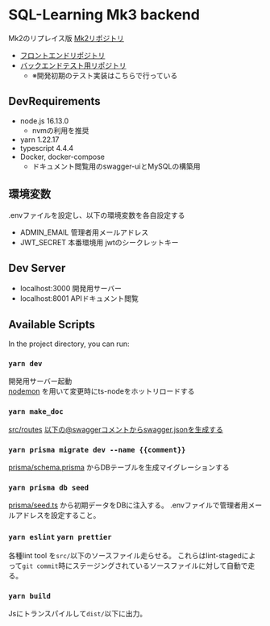 # SQL-Learning Mk3 backend
Mk2のリプレイス版 [Mk2リポジトリ](https://github.com/hisa-lab/SQL-Learning-Public)

- [フロントエンドリポジトリ](https://github.com/matsushinDB11/SQL-Learning-Mk3_Frontend)  
- [バックエンドテスト用リポジトリ](https://github.com/matsushinDB11/SQL-Larning-Mk3_bakend_test)  
  - ※開発初期のテスト実装はこちらで行っている

## DevRequirements  

- node.js 16.13.0
  - nvmの利用を推奨
- yarn 1.22.17
- typescript 4.4.4
- Docker, docker-compose
  - ドキュメント閲覧用のswagger-uiとMySQLの構築用

## 環境変数
.envファイルを設定し、以下の環境変数を各自設定する
- ADMIN_EMAIL 管理者用メールアドレス
- JWT_SECRET 本番環境用 jwtのシークレットキー

## Dev Server
- localhost:3000 開発用サーバー
- localhost:8001 APIドキュメント閲覧

## Available Scripts
In the project directory, you can run:  

### `yarn dev`
開発用サーバー起動  
[nodemon](https://www.npmjs.com/package/nodemon) を用いて変更時にts-nodeをホットリロードする

### `yarn make_doc`
[src/routes](https://github.com/matsushinDB11/SQL-Larning-Mk3_backend/tree/main/src/routes) 以下の@swaggerコメントからswagger.jsonを生成する

### `yarn prisma migrate dev --name {{comment}}`
[prisma/schema.prisma](https://github.com/matsushinDB11/SQL-Larning-Mk3_backend/blob/main/prisma/schema.prisma) からDBテーブルを生成マイグレーションする

### `yarn prisma db seed`
[prisma/seed.ts](https://github.com/matsushinDB11/SQL-Larning-Mk3_backend/blob/main/prisma/seed.ts) から初期データをDBに注入する。
.envファイルで管理者用メールアドレスを設定すること。

### `yarn eslint` `yarn prettier`
各種lint tool を`src/`以下のソースファイル走らせる。
これらはlint-stagedによって`git commit`時にステージングされているソースファイルに対して自動で走る。

### `yarn build`
Jsにトランスパイルして`dist/`以下に出力。
